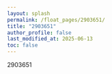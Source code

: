 ```yaml
---
layout: splash
permalink: /float_pages/2903651/
title: "2903651"
author_profile: false
last_modified_at: 2025-06-13
toc: false
---
```

 
2903651
